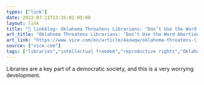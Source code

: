 ```yaml
---
types: ["link"]
date: 2022-07-21T13:35:02-05:00
layout: link
title: "🔗 linkblog: Oklahoma Threatens Librarians: ‘Don’t Use the Word Abortion’'"
art_title: "Oklahoma Threatens Librarians: ‘Don’t Use the Word Abortion’"
art_link: "https://www.vice.com/en/article/4axwqw/oklahoma-threatens-librarians-dont-use-the-word-abortion"
source: ["vice.com"]
tags: ["libraries","intellectual freedom","reproductive rights","Oklahoma"]
---
```

Libraries are a key part of a democratic society, and this is a very worrying development.
 
